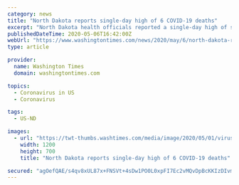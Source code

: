 ```yaml
---
category: news
title: "North Dakota reports single-day high of 6 COVID-19 deaths"
excerpt: "North Dakota health officials reported a single-day high of six deaths Wednesday from complications of the coronavirus."
publishedDateTime: 2020-05-06T16:42:00Z
webUrl: "https://www.washingtontimes.com/news/2020/may/6/north-dakota-reports-single-day-high-of-6-covid-19/"
type: article

provider:
  name: Washington Times
  domain: washingtontimes.com

topics:
  - Coronavirus in US
  - Coronavirus

tags:
  - US-ND

images:
  - url: "https://twt-thumbs.washtimes.com/media/image/2020/05/01/virus_outbreak_north_dakota_25010_c0-236-2928-1944_s1200x700.jpg?f7e4a73627d28d1ed3029093bf15a5f18cd4d900"
    width: 1200
    height: 700
    title: "North Dakota reports single-day high of 6 COVID-19 deaths"

secured: "agOefQAE/s4qv8xUL87x+FNSVt+4sDw1PO0L0xpFI7Ec2vMQvDpBcKKIzDIvmXSyD9pAwJ4WX9Q8QFYB6MtXNMcNPavSszDgowX5PK0+ZoFXttRJDc+c2W2hIr7LQyV7IoS31RYpUAbRJ1bVd5VLVw0xq5bjbOd+mQLCaCXriLWY9wkZ5wzF5ssfFQtgygIY6Vp/rQfLvocMCgGQJfQoXjPKT/bH7gnDBBlOwWBBIRqYx6rkdQcev3AK//XzOkXUtXCgdHQpkvrGmXUKGzuPeZRt0LVwuiFoGOAHRbA6Sb2cN38DkVVgb/67VIJBXy6l;6BlU5qZKjTidvkKaFaQ5fw=="
---
```


